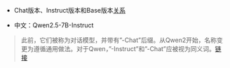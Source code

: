 * Chat版本、Instruct版本和Base版本[关系](https://chat.deepseek.com/a/chat/s/c2eb392a-2f7e-402c-9fc1-fda25e028324)

* 中文：Qwen2.5-7B-Instruct

> 此前，它们被称为对话模型，并带有”-Chat”后缀。从Qwen2开始，名称变更为遵循通用做法。对于Qwen，”-Instruct”和”-Chat”应被视为同义词。[链接](https://qwen.readthedocs.io/zh-cn/latest/getting_started/concepts.html)

